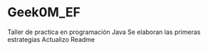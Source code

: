 # Geek0M_EF
Taller de practica en programación Java
Se elaboran las primeras estrategias
Actualizo Readme
